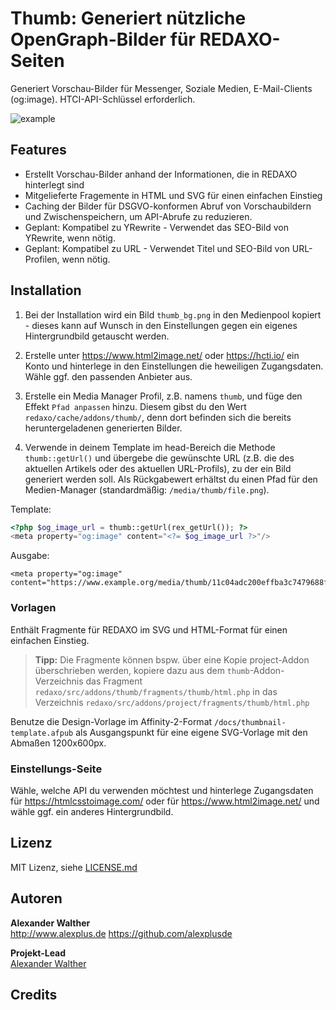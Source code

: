 # Thumb: Generiert nützliche OpenGraph-Bilder für REDAXO-Seiten

Generiert Vorschau-Bilder für Messenger, Soziale Medien, E-Mail-Clients (og:image). HTCI-API-Schlüssel erforderlich.

![example](https://user-images.githubusercontent.com/3855487/201556485-b0bd24e1-8c04-43cb-8174-9e99f6ea9ea1.png)

## Features

* Erstellt Vorschau-Bilder anhand der Informationen, die in REDAXO hinterlegt sind
* Mitgelieferte Fragemente in HTML und SVG für einen einfachen Einstieg
* Caching der Bilder für DSGVO-konformen Abruf von Vorschaubildern und Zwischenspeichern, um API-Abrufe zu reduzieren.
* Geplant: Kompatibel zu YRewrite - Verwendet das SEO-Bild von YRewrite, wenn nötig.
* Geplant: Kompatibel zu URL - Verwendet Titel und SEO-Bild von URL-Profilen, wenn nötig.

## Installation

1. Bei der Installation wird ein Bild `thumb_bg.png` in den Medienpool kopiert - dieses kann auf Wunsch in den Einstellungen gegen ein eigenes Hintergrundbild getauscht werden.

2. Erstelle unter <https://www.html2image.net/> oder <https://hcti.io/> ein Konto und hinterlege in den Einstellungen die heweiligen Zugangsdaten. Wähle ggf. den passenden Anbieter aus.

3. Erstelle ein Media Manager Profil, z.B. namens `thumb`, und füge den Effekt `Pfad anpassen` hinzu. Diesem gibst du den Wert `redaxo/cache/addons/thumb/`, denn dort befinden sich die bereits heruntergeladenen generierten Bilder.

4. Verwende in deinem Template im head-Bereich die Methode `thumb::getUrl()` und übergebe die gewünschte URL (z.B. die des aktuellen Artikels oder des aktuellen URL-Profils), zu der ein Bild generiert werden soll. Als Rückgabewert erhältst du einen Pfad für den Medien-Manager (standardmäßig: `/media/thumb/file.png`).

Template:

```php
<?php $og_image_url = thumb::getUrl(rex_getUrl()); ?>
<meta property="og:image" content="<?= $og_image_url ?>"/>
```

Ausgabe:

```
<meta property="og:image" content="https://www.example.org/media/thumb/11c04adc200effba3c7479688f20e7da.png"/>
```

### Vorlagen

Enthält Fragmente für REDAXO im SVG und HTML-Format für einen einfachen Einstieg. 

> **Tipp:** Die Fragmente können bspw. über eine Kopie project-Addon überschrieben werden, kopiere dazu aus dem `thumb`-Addon-Verzeichnis das Fragment `redaxo/src/addons/thumb/fragments/thumb/html.php` in das Verzeichnis `redaxo/src/addons/project/fragments/thumb/html.php`

Benutze die Design-Vorlage im Affinity-2-Format `/docs/thumbnail-template.afpub` als Ausgangspunkt für eine eigene SVG-Vorlage mit den Abmaßen 1200x600px.

### Einstellungs-Seite

Wähle, welche API du verwenden möchtest und hinterlege Zugangsdaten für <https://htmlcsstoimage.com/> oder für <https://www.html2image.net/> und wähle ggf. ein anderes Hintergrundbild.

## Lizenz

MIT Lizenz, siehe [LICENSE.md](https://github.com/alexplusde/thumb/blob/master/LICENSE.md)  

## Autoren

**Alexander Walther**  
<http://www.alexplus.de>
<https://github.com/alexplusde>

**Projekt-Lead**  
[Alexander Walther](https://github.com/alexplusde)

## Credits
